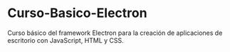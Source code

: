 # Curso-Basico-Electron
Curso básico del framework Electron para la creación de aplicaciones de escritorio con JavaScript, HTML y CSS.

